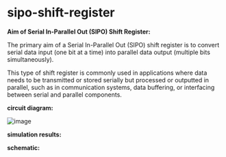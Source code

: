 # sipo-shift-register

**Aim of Serial In-Parallel Out (SIPO) Shift Register:**

The primary aim of a Serial In-Parallel Out (SIPO) shift register is to convert serial data input (one bit at a time) into parallel data output (multiple bits simultaneously). 

This type of shift register is commonly used in applications where data needs to be transmitted or stored serially but processed or outputted in parallel, such as in communication systems, data buffering, or interfacing between serial and parallel components. 

**circuit diagram:**

![image](https://github.com/user-attachments/assets/0cf0d9b8-dd35-4f38-8eca-8e00f5bf516e)

**simulation results:**


**schematic:**

